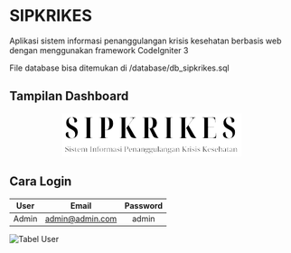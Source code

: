 # SIPKRIKES

Aplikasi sistem informasi penanggulangan krisis kesehatan berbasis web dengan menggunakan framework CodeIgniter 3

File database bisa ditemukan di /database/db_sipkrikes.sql

## Tampilan Dashboard

<p align="center">
  <img src="/assets/images/sipkrikes.png" alt="Dashboard Screenshot">
</p>

## Cara Login

| User	|       Email				| Password |
|:-----:|:-----------------:|:--------:|
| Admin	| admin@admin.com	  | admin    |

<img src="/assets/images/users.png" alt="Tabel User" height="105">

